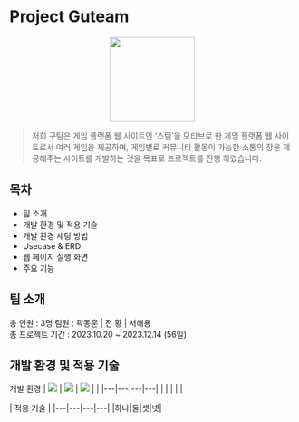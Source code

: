 # Project Guteam
<div align="center">
  <img src="https://github.com/DHKwak00/Guteam/assets/124860244/cadc12f2-b7ba-4171-89d8-852b5d13bb97" width="150px" hright="150px">
</div>
<p align="center">  
</p>


> 저희 구팀은 게임 플랫폼 웹 사이트인 ‘스팀’을 모티브로 한 게임 플랫폼 웹 사이트로서 여러 게임을 제공하며,
> 게임별로 커뮤니티 활동이 가능한 소통의 장을 제공해주는 사이트를 개발하는 것을 목표로
> 프로젝트를 진행 하였습니다.  

## 목차

* 팀 소개
* 개발 환경 및 적용 기술
* 개발 환경 세팅 방법
* Usecase & ERD
* 웹 페이지 실행 화면
* 주요 기능

## 팀 소개
총 인원 : 3명
팀원 : 
곽동훈 | 전 황 | 서해용
<br>
총 프로젝트 기간 :
2023.10.20 ~ 2023.12.14 (56일)

## 개발 환경 및 적용 기술

개발 환경 
|  <img src="https://img.shields.io/badge/java-007396?style=for-the-badge&logo=java&logoColor=white">   | <img src="https://img.shields.io/badge/spring-6DB33F?style=for-the-badge&logo=spring&logoColor=white">   | <img src="https://img.shields.io/badge/JUnit5-#25A162?style=for-the-badge&logo=JUnit5&logoColor=white">  |   |
|---|---|---|---|
|   |   |   |   |

| 적용 기술 |
|---|---|---|---|
|하나|둘|셋|넷|
